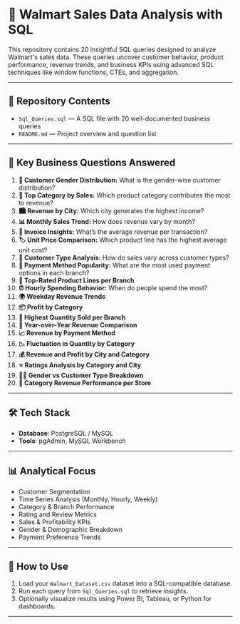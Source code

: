 # 🛒 Walmart Sales Data Analysis with SQL

This repository contains 20 insightful SQL queries designed to analyze Walmart's sales data. These queries uncover customer behavior, product performance, revenue trends, and business KPIs using advanced SQL techniques like window functions, CTEs, and aggregation.

---

## 📁 Repository Contents

- `Sql_Queries.sql` — A SQL file with 20 well-documented business queries
- `README.md` — Project overview and question list

---

## 🧠 Key Business Questions Answered

1. **🚻 Customer Gender Distribution:** What is the gender-wise customer distribution?
2. **🛒 Top Category by Sales:** Which product category contributes the most to revenue?
3. **🏙️ Revenue by City:** Which city generates the highest income?
4. **📊 Monthly Sales Trend:** How does revenue vary by month?
5. **🧾 Invoice Insights:** What’s the average revenue per transaction?
6. **🏷️ Unit Price Comparison:** Which product line has the highest average unit cost?
7. **💼 Customer Type Analysis:** How do sales vary across customer types?
8. **🔁 Payment Method Popularity:** What are the most used payment options in each branch?
9. **🧩 Top-Rated Product Lines per Branch**
10. **⏰ Hourly Spending Behavior:** When do people spend the most?
11. **🌍 Weekday Revenue Trends**
12. **📦 Profit by Category**
13. **🎯 Highest Quantity Sold per Branch**
14. **🔀 Year-over-Year Revenue Comparison**
15. **📈 Revenue by Payment Method**
16. **📉 Fluctuation in Quantity by Category**
17. **💰 Revenue and Profit by City and Category**
18. **⭐ Ratings Analysis by Category and City**
19. **🧍‍♂️ Gender vs Customer Type Breakdown**
20. **🏬 Category Revenue Performance per Store**

---

## 🛠️ Tech Stack

- **Database**: PostgreSQL / MySQL
- **Tools**:  pgAdmin, MySQL Workbench

---

## 📊 Analytical Focus

- Customer Segmentation
- Time Series Analysis (Monthly, Hourly, Weekly)
- Category & Branch Performance
- Rating and Review Metrics
- Sales & Profitability KPIs
- Gender & Demographic Breakdown
- Payment Preference Trends

---

## 🚀 How to Use

1. Load your `Walmart_Dataset.csv` dataset into a SQL-compatible database.
2. Run each query from `Sql_Queries.sql` to retrieve insights.
3. Optionally visualize results using Power BI, Tableau, or Python for dashboards.

---


